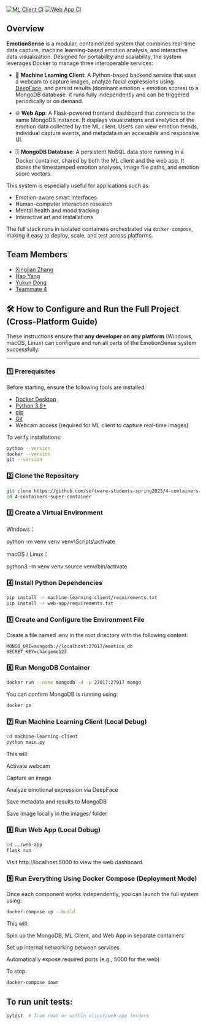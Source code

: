 [![ML Client CI](https://github.com/software-students-spring2025/4-containers-super-container/actions/workflows/ml-client.yml/badge.svg)](https://github.com/software-students-spring2025/4-containers-super-container/actions/workflows/ml-client.yml)
[![Web App CI](https://github.com/software-students-spring2025/4-containers-super-container/actions/workflows/web-app.yml/badge.svg)](https://github.com/software-students-spring2025/4-containers-super-container/actions/workflows/web-app.yml)

## Overview

**EmotionSense** is a modular, containerized system that combines real-time data capture, machine learning-based emotion analysis, and interactive data visualization. Designed for portability and scalability, the system leverages Docker to manage three interoperable services:

- 🧠 **Machine Learning Client**: A Python-based backend service that uses a webcam to capture images, analyze facial expressions using [DeepFace](https://github.com/serengil/deepface), and persist results (dominant emotion + emotion scores) to a MongoDB database. It runs fully independently and can be triggered periodically or on demand.

- 🌐 **Web App**: A Flask-powered frontend dashboard that connects to the same MongoDB instance. It displays visualizations and analytics of the emotion data collected by the ML client. Users can view emotion trends, individual capture events, and metadata in an accessible and responsive UI.

- 🗄️ **MongoDB Database**: A persistent NoSQL data store running in a Docker container, shared by both the ML client and the web app. It stores the timestamped emotion analyses, image file paths, and emotion score vectors.

This system is especially useful for applications such as:
- Emotion-aware smart interfaces
- Human-computer interaction research
- Mental health and mood tracking
- Interactive art and installations

The full stack runs in isolated containers orchestrated via `docker-compose`, making it easy to deploy, scale, and test across platforms.



## Team Members

- [Xingjian Zhang](https://github.com/ScottZXJ123)
- [Hao Yang](https://github.com/Hao-Yang-Hao)
- [Yukun Dong](https://github.com/abccdyk)
- [Teammate 4](https://github.com/danielk98)


## 🛠 How to Configure and Run the Full Project (Cross-Platform Guide)

These instructions ensure that **any developer on any platform** (Windows, macOS, Linux) can configure and run all parts of the EmotionSense system successfully.

---

### 1️⃣ Prerequisites

Before starting, ensure the following tools are installed:

- [Docker Desktop](https://www.docker.com/products/docker-desktop)
- [Python 3.8+](https://www.python.org/downloads/)
- [pip](https://pip.pypa.io/en/stable/)
- [Git](https://git-scm.com/)
- Webcam access (required for ML client to capture real-time images)

To verify installations:

```bash
python --version
docker --version
git --version
```

### 2️⃣ Clone the Repository

```bash
git clone https://github.com/software-students-spring2025/4-containers-super-container.git
cd 4-containers-super-container
```
### 3️⃣ Create a Virtual Environment

Windows：

python -m venv venv
venv\\Scripts\\activate 

macOS / Linux：

python3 -m venv venv
source venv/bin/activate

### 4️⃣ Install Python Dependencies

```bash
pip install -r machine-learning-client/requirements.txt
pip install -r web-app/requirements.txt
```

### 5️⃣ Create and Configure the Environment File

Create a file named .env in the root directory with the following content:

```env
MONGO_URI=mongodb://localhost:27017/emotion_db
SECRET_KEY=changeme123
```

### 6️⃣ Run MongoDB Container

```bash
docker run --name mongodb -d -p 27017:27017 mongo
```

You can confirm MongoDB is running using:

```bash
docker ps
```

### 7️⃣ Run Machine Learning Client (Local Debug)

```bash
cd machine-learning-client
python main.py
```
This will:

Activate webcam

Capture an image

Analyze emotional expression via DeepFace

Save metadata and results to MongoDB

Save image locally in the images/ folder

### 8️⃣ Run Web App (Local Debug)

```bash
cd ../web-app
flask run
```
Visit http://localhost:5000 to view the web dashboard.

### 9️⃣ Run Everything Using Docker Compose (Deployment Mode)
Once each component works independently, you can launch the full system using:

```bash
docker-compose up --build
```

This will:

Spin up the MongoDB, ML Client, and Web App in separate containers

Set up internal networking between services

Automatically expose required ports (e.g., 5000 for the web)

To stop:
```bash
docker-compose down
```

## To run unit tests:

```bash
pytest  # from root or within client/web-app folders
```
